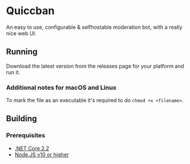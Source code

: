 # Quiccban
An easy to use, configurable & selfhostable moderation bot, with a really nice web UI.

## Running
Download the latest version from the releases page for your platform and run it. 

### Additional notes for macOS and Linux
To mark the file as an executable it's required to do ``chmod +x <filename>``.

## Building
### Prerequisites
* [.NET Core 2.2](https://dotnet.microsoft.com/)
* [Node.JS v10 or higher](https://nodejs.org/)
